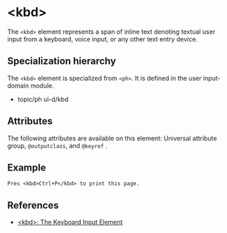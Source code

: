 # &lt;kbd&gt;

The `<kbd>` element represents a span of inline text denoting textual user input from a keyboard, voice input, or any other text entry device. 

## Specialization hierarchy

The `<kbd>` element is specialized from `<ph>`. It is defined in the user input-domain module.

+ topic/ph ui-d/kbd

## Attributes

The following attributes are available on this element: Universal attribute group, `@outputclass`, and `@keyref` .

## Example
```
Pres <kbd>Ctrl+P</kbd> to print this page.
```

## References

- [&lt;kbd&gt;: The Keyboard Input Element](https://developer.mozilla.org/en-US/docs/Web/HTML/Element/kbd)